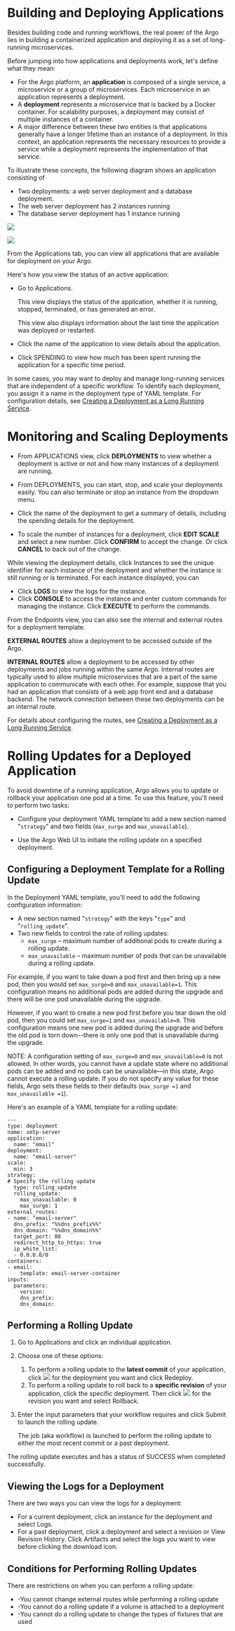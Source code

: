 # Building and Deploying Applications

Besides building code and running workflows, the real power of the Argo lies in building a containerized application and deploying it as a set of long-running microservices.

Before jumping into how applications and deployments work, let's define what they mean:

*   For the Argo platform, an **application** is composed of a single service, a microservice or a group of microservices. Each microservice in an application represents a deployment.
*   A **deployment** represents a microservice that is backed by a Docker container. For scalability purposes, a deployment may consist of multiple instances of a container.
*   A major difference between these two entities is that applications generally have a longer lifetime than an instance of a deployment. In this context, an application represents the necessary resources to provide a service while a deployment represents the implementation of that service.

To illustrate these concepts, the following diagram shows an application consisting of

*   Two deployments: a web server deployment and a database deployment.
*   The web server deployment has 2 instances running
*   The database server deployment has 1 instance running

![](../../../images/applications_deployments_volume_diagram_argo.png)

![](../../../images/applications_deployments_volume_diagram_1000x615.png)

From the Applications tab, you can view all applications that are available for deployment on your Argo.

Here's how you view the status of an active application:

*   Go to Applications.

    This view displays the status of the application, whether it is running, stopped, terminated, or has generated an error.

    This view also displays information about the last time the application was deployed or restarted.

*   Click the name of the application to view details about the application.
*   Click SPENDING to view how much has been spent running the application for a specific time period.

In some cases, you may want to deploy and manage long-running services that are independent of a specific workflow. To identify each deployment, you assign it a name in the deployment type of YAML template. For configuration details, see [Creating a Deployment as a Long Running Service](#/docs;doc=%2F..%2Fyaml%2Fex_create_deploy_long_run_service_coretemplate_notused.md).

# Monitoring and Scaling Deployments

*   From APPLICATIONS view, click **DEPLOYMENTS** to view whether a deployment is active or not and how many instances of a deployment are running.
*   From DEPLOYMENTS, you can start, stop, and scale your deployments easily. You can also terminate or stop an instance from the dropdown menu.

*   Click the name of the deployment to get a summary of details, including the spending details for the deployment.
*   To scale the number of instances for a deployment, click **EDIT SCALE** and select a new number. Click **CONFIRM** to accept the change. Or click **CANCEL** to back out of the change.

While viewing the deployment details, click Instances to see the unique identifier for each instance of the deployment and whether the instance is still running or is terminated. For each instance displayed, you can

*   Click **LOGS** to view the logs for the instance.
*   Click **CONSOLE** to access the instance and enter custom commands for managing the instance. Click **EXECUTE** to perform the commands.

From the Endpoints view, you can also see the internal and external routes for a deployment template.

**EXTERNAL ROUTES** allow a deployment to be accessed outside of the Argo.

**INTERNAL ROUTES** allow a deployment to be accessed by other deployments and jobs running within the same Argo. Internal routes are typically used to allow multiple microservices that are a part of the same application to communicate with each other. For example, suppose that you had an application that consists of a web app front end and a database backend. The network connection between these two deployments can be an internal route.

For details about configuring the routes, see [Creating a Deployment as a Long Running Service](#/docs;doc=%2F..%2Fyaml%2Fex_create_deploy_long_run_service_coretemplate_notused.md).

# Rolling Updates for a Deployed Application

To avoid downtime of a running application, Argo allows you to update or rollback your application one pod at a time. To use this feature, you'll need to perform two tasks:

*   Configure your deployment YAML template to add a new section named "`strategy`" and two fields (`max_surge` and `max_unavailable`).

*   Use the Argo Web UI to initiate the rolling update on a specified deployment.

## Configuring a Deployment Template for a Rolling Update

In the Deployment YAML template, you'll need to add the following configuration information:

*   A new section named "`strategy`" with the keys "`type`" and "`rolling_update`".
*   Two new fields to control the rate of rolling updates:
    *   `max_surge` – maximum number of additional pods to create during a rolling update.
    *   `max_unavailable` – maximum number of pods that can be unavailable during a rolling update.

For example, if you want to take down a pod first and then bring up a new pod, then you would set `max_surge=0` and `max_unavailable=1`. This configuration means no additional pods are added during the upgrade and there will be one pod unavailable during the upgrade.

However, if you want to create a new pod first before you tear down the old pod, then you could set `max_surge=1` and `max_unavailable=0`. This configuration means one new pod is added during the upgrade and before the old pod is torn down--there is only one pod that is unavailable during the upgrade.

NOTE: A configuration setting of `max_surge=0` and `max_unavailable=0` is not allowed. In other words, you cannot have a update state where no additional pods can be added and no pods can be unavailable—in this state, Argo cannot execute a rolling update. If you do not specify any value for these fields, Argo sets these fields to their defaults (`max_surge =1` and `max_unavailable =1`).

Here's an example of a YAML template for a rolling update:

```
---
type: deployment
name: smtp-server
application:
  name: "email"
deployment:
  name: "email-server"
scale:
  min: 3
strategy:
# Specify the rolling update
  type: rolling_update
  rolling_update:
    max_unavailable: 0
    max_surge: 1
external_routes:
- name: "email-server"
  dns_prefix: "%%dns_prefix%%"
  dns_domain: "%%dns_domain%%"
  target_port: 80
  redirect_http_to_https: true
  ip_white_list:
  - 0.0.0.0/0
containers:
- email:
    template: email-server-container
inputs:
  parameters:
    version:
    dns_prefix:
    dns_domain:
```

## Performing a Rolling Update

1.  Go to Applications and click an individual application.

2.  Choose one of these options:

    1.  To perform a rolling update to the **latest commit** of your application, click ![](../../../images/clear_3_dots_23x23.png) for the deployment you want and click Redeploy.
    2.  To perform a rolling update to roll back to a **specific revision** of your application, click the specific deployment. Then click ![](../../../images/clear_3_dots_23x23.png) for the revision you want and select Rollback.
3.  Enter the input parameters that your workflow requires and click Submit to launch the rolling update.

    The job (aka workflow) is launched to perform the rolling update to either the most recent commit or a past deployment.

The rolling update executes and has a status of SUCCESS when completed successfully.

## Viewing the Logs for a Deployment

There are two ways you can view the logs for a deployment:

*   For a current deployment, click an instance for the deployment and select Logs.
*   For a past deployment, click a deployment and select a revision or View Revision History. Click Artifacts and select the logs you want to view before clicking the download icon.

## Conditions for Performing Rolling Updates

There are restrictions on when you can perform a rolling update:

*   -You cannot change external routes while performing a rolling update
*   -You cannot do a rolling update if a volume is attached to a deployment
*   -You cannot do a rolling update to change the types of fixtures that are used
